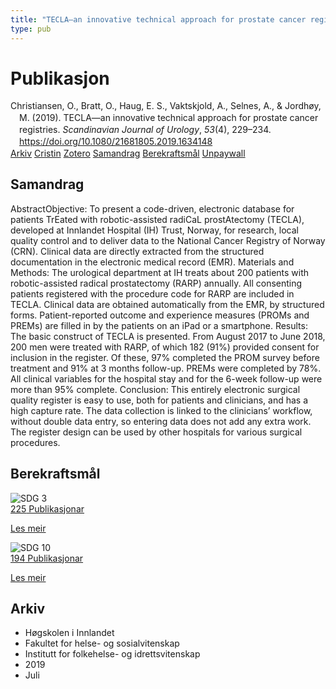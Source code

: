 ```yaml
---
title: "TECLA—an innovative technical approach for prostate cancer registries"
type: pub
---
```

<h1>Publikasjon</h1>
<article id="csl-bib-container-YHKZVF5K" class="csl-bib-container">
  <div class="csl-bib-body" style="line-height: 1.35; padding-left: 1em; text-indent:-1em;">
  <div class="csl-entry">Christiansen, O., Bratt, O., Haug, E. S., Vaktskjold, A., Selnes, A., &amp; Jordh&#xF8;y, M. (2019). TECLA&#x2014;an innovative technical approach for prostate cancer registries. <i>Scandinavian Journal of Urology</i>, <i>53</i>(4), 229&#x2013;234. <a href="https://doi.org/10.1080/21681805.2019.1634148">https://doi.org/10.1080/21681805.2019.1634148</a></div>
</div>
  <div class="csl-bib-buttons">
    <a href="#taxonomy-article-YHKZVF5K" class="csl-bib-button">Arkiv</a>
    <a href="https://app.cristin.no/results/show.jsf?id=1709818" alt="Cristin URL" class="csl-bib-button">Cristin</a>
    <a href="http://zotero.org/groups/5022929/items/YHKZVF5K" alt="Zotero URL" class="csl-bib-button">Zotero</a>
    <a href="#abstract-article-YHKZVF5K" class="csl-bib-button">Samandrag</a>
    <a href="#sdg-article-YHKZVF5K" class="csl-bib-button">Berekraftsmål</a>
    <a href="https://www.duo.uio.no/bitstream/10852/97926/1/PhD-Christiansen-2022.pdf" class="csl-bib-button">Unpaywall</a>
  </div>
  <div id="csl-bib-meta-container-YHKZVF5K"></div>
</article>
<div id="csl-bib-meta-YHKZVF5K" class="csl-bib-meta">
  <article id="abstract-article-YHKZVF5K" class="abstract-article">
    <h1>Samandrag</h1>
    AbstractObjective: To present a code-driven, electronic database for patients TrEated with robotic-assisted radiCaL prostAtectomy (TECLA), developed at Innlandet Hospital (IH) Trust, Norway, for research, local quality control and to deliver data to the National Cancer Registry of Norway (CRN). Clinical data are directly extracted from the structured documentation in the electronic medical record (EMR). 
Materials and Methods:  
The urological department at IH treats about 200 patients with robotic-assisted radical prostatectomy (RARP) annually. All consenting patients registered with the procedure code for RARP are included in TECLA. Clinical data are obtained automatically from the EMR, by structured forms. Patient-reported outcome and experience measures (PROMs and PREMs) are filled in by the patients on an iPad or a smartphone.  
Results: The basic construct of TECLA is presented. From August 2017 to June 2018, 200 men were treated with RARP, of which 182 (91%) provided consent for inclusion in the register. Of these, 97% completed the PROM survey before treatment and 91% at 3 months follow-up. PREMs were completed by 78%. All clinical variables for the hospital stay and for the 6-week follow-up were more than 95% complete. 
Conclusion: This entirely electronic surgical quality register is easy to use, both for patients and clinicians, and has a high capture rate. The data collection is linked to the clinicians’ workflow, without double data entry, so entering data does not add any extra work. The register design can be used by other hospitals for various surgical procedures.
  </article>
  <article id="sdg-article-YHKZVF5K" class="sdg-article">
    <h1>Berekraftsmål</h1>
    <div class="sdg-container"><div id="sdg3" class="sdg">
<img src="{{< params subfolder >}}images/sdg/sdg03_no.png" class="image" alt="SDG 3">
<div class="sdg-overlay">
<a href="{{< params subfolder >}}no/archive/?sdg=3#archive" class="sdg-publication-count"><span>225</span> Publikasjonar</a>
<p><a href="https://www.fn.no/om-fn/fns-baerekraftsmaal/god-helse-og-livskvalitet?lang=nno-NO" class="sdg-read-more">Les meir</a></p>
</div>
</div> <div id="sdg10" class="sdg">
<img src="{{< params subfolder >}}images/sdg/sdg10_no.png" class="image" alt="SDG 10">
<div class="sdg-overlay">
<a href="{{< params subfolder >}}no/archive/?sdg=10#archive" class="sdg-publication-count"><span>194</span> Publikasjonar</a>
<p><a href="https://www.fn.no/om-fn/fns-baerekraftsmaal/mindre-ulikhet?lang=nno-NO" class="sdg-read-more">Les meir</a></p>
</div>
</div></div>
  </article>
  <article id="taxonomy-article-YHKZVF5K" class="taxonomy-article">
    <h1>Arkiv</h1>
    <ul>
      <li>Høgskolen i Innlandet</li>
      <li>Fakultet for helse- og sosialvitenskap</li>
      <li>Institutt for folkehelse- og idrettsvitenskap</li>
      <li>2019</li>
      <li>Juli</li>
    </ul>
  </article>
</div>
